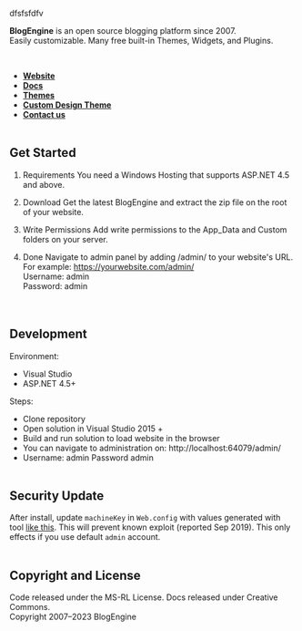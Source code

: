 dfsfsfdfv<br>
<p>
    <strong>BlogEngine</strong> is an open source blogging platform since 2007.<br>Easily customizable. Many free built-in Themes, Widgets, and Plugins.
</p>
<br>

- **[Website](https://blogengine.io/)**
- **[Docs](https://blogengine.io/support/get-started/)**
- **[Themes](https://blogengine.io/themes/)**
- **[Custom Design Theme](https://blogengine.io/themes/custom/)**
- **[Contact us](https://blogengine.io/support/)**
  <br>
  <br>

## Get Started

1. Requirements
   You need a Windows Hosting that supports ASP.NET 4.5 and above.

2. Download
   Get the latest BlogEngine and extract the zip file on the root of your website.

3. Write Permissions
   Add write permissions to the App_Data and Custom folders on your server.

4. Done
   Navigate to admin panel by adding /admin/ to your website's URL.
   For example: https://yourwebsite.com/admin/<br>
   Username: admin<br>
   Password: admin<br>
   <br><br>

## Development

Environment:

- Visual Studio
- ASP.NET 4.5+

Steps:

- Clone repository
- Open solution in Visual Studio 2015 +
- Build and run solution to load website in the browser
- You can navigate to administration on: http://localhost:64079/admin/
- Username: admin Password admin
  <br><br>

## Security Update

After install, update `machineKey` in `Web.config` with values generated with tool [like this](https://www.allkeysgenerator.com/Random/ASP-Net-MachineKey-Generator.aspx). This will prevent known exploit (reported Sep 2019). This only effects if you use default `admin` account.
<br><br>

## Copyright and License

Code released under the MS-RL License. Docs released under Creative Commons.<br>
Copyright 2007–2023 BlogEngine
